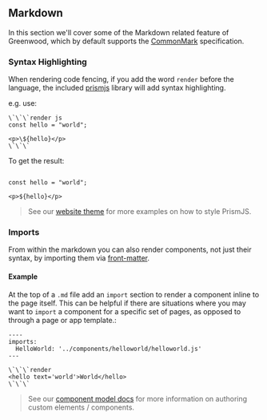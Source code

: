 ## Markdown
In this section we'll cover some of the Markdown related feature of Greenwood, which by default supports the [CommonMark](https://commonmark.org/help/) specification.


### Syntax Highlighting
When rendering code fencing, if you add the word `render` before the language, the included [prismjs](https://prismjs.com/) library will add syntax highlighting.

e.g. use:

```
\`\`\`render js
const hello = "world";

<p>\${hello}</p>
\`\`\`
```

To get the result:


```render js

const hello = "world";

<p>${hello}</p>

```

> See our [website theme](https://github.com/ProjectEvergreen/greenwood/blob/master/www/styles/page.css#L1) for more examples on how to style PrismJS.


### Imports
From within the markdown you can also render components, not just their syntax, by importing them via [front-matter](/docs/front-matter).

#### Example
At the top of a `.md` file add an `import` section to render a component inline to the page itself.  This can be helpful if there are situations where you may want to `import` a component for a specific set of pages, as opposed to through a page or app template.:

```render md
----
imports:
  HelloWorld: '../components/helloworld/helloworld.js'
---

\`\`\`render
<hello text='world'>World</hello>
\`\`\`
```

> See our [component model docs](/docs/component-model) for more information on authoring custom elements / components.